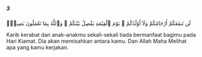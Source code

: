 ##### 3

<span class="ayah">لَن تَنفَعَكُمْ أَرْحَامُكُمْ وَلَآ أَوْلَٰدُكُمْ ۚ يَوْمَ ٱلْقِيَٰمَةِ يَفْصِلُ بَيْنَكُمْ ۚ وَٱللَّهُ بِمَا تَعْمَلُونَ بَصِيرٌۭ</span>

<span class="ayah_translation">Karib kerabat dan anak-anakmu sekali-sekali tiada bermanfaat bagimu pada Hari Kiamat. Dia akan memisahkan antara kamu. Dan Allah Maha Melihat apa yang kamu kerjakan.</span>
